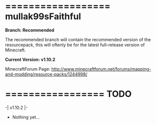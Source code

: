 
==================
mullak99sFaithful
==================

**Branch: Recommended**

The recommended branch will contain the recommended version of the resourcepack, this will oftenly be for the latest full-release version of Minecraft.

**Current Version: v1.10.2**

MinecraftForum Page: http://www.minecraftforum.net/forums/mapping-and-modding/resource-packs/1244998/

=================
TODO
=================

-| v1.10.2 |-

- Nothing yet...
